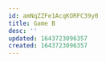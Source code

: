 ```yaml
---
id: amNqZZFe1AcqKORFC39y0
title: Game B
desc: ''
updated: 1643723096357
created: 1643723096357
---
```


